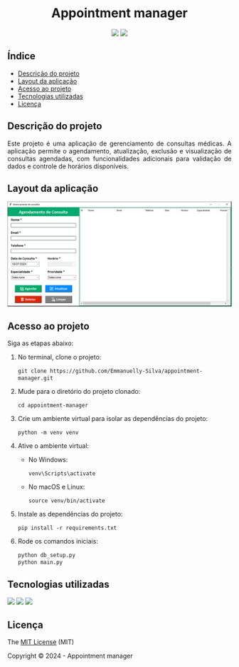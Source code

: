 <h1 align="center" id="titulo">Appointment manager</h1>

<p align="center" id="badges">
<img src="https://img.shields.io/badge/STATUS-CONCLU%C3%8DDO-GREEN?style=for-the-badge">
<img src="https://img.shields.io/badge/LICENSE-MIT-GREEN?style=for-the-badge"/>
</p>

## Índice 
* [Descrição do projeto](#descrição-do-projeto)
* [Layout da aplicação](#layout-da-aplicação)
* [Acesso ao projeto](#acesso-ao-projeto)
* [Tecnologias utilizadas](#tecnologias-utilizadas)
* [Licença](#licença)

## Descrição do projeto
<p align="justify">
Este projeto é uma aplicação de gerenciamento de consultas médicas. A aplicação permite o agendamento, atualização, exclusão e visualização de consultas agendadas, com funcionalidades adicionais para validação de dados e controle de horários disponíveis.
</p>

## Layout da aplicação

<p align="center">
    <img src="images/layout.png">
</p>

## Acesso ao projeto

Siga as etapas abaixo:
1. No terminal, clone o projeto:
    ```
    git clone https://github.com/Emmanuelly-Silva/appointment-manager.git
    ```

2. Mude para o diretório do projeto clonado:
    ```
    cd appointment-manager
    ```

3. Crie um ambiente virtual para isolar as dependências do projeto:
    ```
    python -m venv venv
    ```

4. Ative o ambiente virtual:
    - No Windows:
        ```
        venv\Scripts\activate
        ```
    - No macOS e Linux:
        ```
        source venv/bin/activate
        ```
5. Instale as dependências do projeto:
    ```
    pip install -r requirements.txt
    ```

6. Rode os comandos iniciais:
    ```
    python db_setup.py
    python main.py
    ```

## Tecnologias utilizadas
<p>
<img src="https://img.shields.io/badge/Python-3.11.1-blue?style=for-the-badge&logo=python&logoColor=yellow">
<img src="https://img.shields.io/badge/Tkinter-GUI-blue?style=for-the-badge&logo=python&logoColor=yellow">
<img src="https://img.shields.io/badge/Sqlite3-blue?style=for-the-badge&logo=sqlite">
</p>

## Licença

The [MIT License](LICENSE) (MIT)

Copyright :copyright: 2024 - Appointment manager
